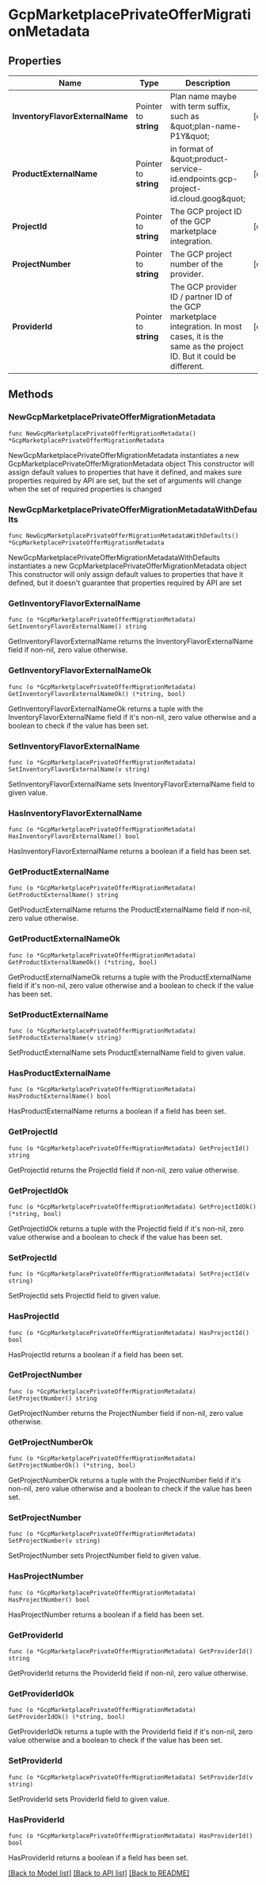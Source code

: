 # GcpMarketplacePrivateOfferMigrationMetadata

## Properties

 Name                            | Type                  | Description                                                                                                                                      | Notes      
---------------------------------|-----------------------|--------------------------------------------------------------------------------------------------------------------------------------------------|------------
 **InventoryFlavorExternalName** | Pointer to **string** | Plan name maybe with term suffix, such as \&quot;plan-name-P1Y\&quot;                                                                            | [optional] 
 **ProductExternalName**         | Pointer to **string** | in format of \&quot;product-service-id.endpoints.gcp-project-id.cloud.goog\&quot;                                                                | [optional] 
 **ProjectId**                   | Pointer to **string** | The GCP project ID of the GCP marketplace integration.                                                                                           | [optional] 
 **ProjectNumber**               | Pointer to **string** | The GCP project number of the provider.                                                                                                          | [optional] 
 **ProviderId**                  | Pointer to **string** | The GCP provider ID / partner ID of the GCP marketplace integration. In most cases, it is the same as the project ID. But it could be different. | [optional] 

## Methods

### NewGcpMarketplacePrivateOfferMigrationMetadata

`func NewGcpMarketplacePrivateOfferMigrationMetadata() *GcpMarketplacePrivateOfferMigrationMetadata`

NewGcpMarketplacePrivateOfferMigrationMetadata instantiates a new GcpMarketplacePrivateOfferMigrationMetadata object
This constructor will assign default values to properties that have it defined,
and makes sure properties required by API are set, but the set of arguments
will change when the set of required properties is changed

### NewGcpMarketplacePrivateOfferMigrationMetadataWithDefaults

`func NewGcpMarketplacePrivateOfferMigrationMetadataWithDefaults() *GcpMarketplacePrivateOfferMigrationMetadata`

NewGcpMarketplacePrivateOfferMigrationMetadataWithDefaults instantiates a new GcpMarketplacePrivateOfferMigrationMetadata object
This constructor will only assign default values to properties that have it defined,
but it doesn't guarantee that properties required by API are set

### GetInventoryFlavorExternalName

`func (o *GcpMarketplacePrivateOfferMigrationMetadata) GetInventoryFlavorExternalName() string`

GetInventoryFlavorExternalName returns the InventoryFlavorExternalName field if non-nil, zero value otherwise.

### GetInventoryFlavorExternalNameOk

`func (o *GcpMarketplacePrivateOfferMigrationMetadata) GetInventoryFlavorExternalNameOk() (*string, bool)`

GetInventoryFlavorExternalNameOk returns a tuple with the InventoryFlavorExternalName field if it's non-nil, zero value otherwise
and a boolean to check if the value has been set.

### SetInventoryFlavorExternalName

`func (o *GcpMarketplacePrivateOfferMigrationMetadata) SetInventoryFlavorExternalName(v string)`

SetInventoryFlavorExternalName sets InventoryFlavorExternalName field to given value.

### HasInventoryFlavorExternalName

`func (o *GcpMarketplacePrivateOfferMigrationMetadata) HasInventoryFlavorExternalName() bool`

HasInventoryFlavorExternalName returns a boolean if a field has been set.

### GetProductExternalName

`func (o *GcpMarketplacePrivateOfferMigrationMetadata) GetProductExternalName() string`

GetProductExternalName returns the ProductExternalName field if non-nil, zero value otherwise.

### GetProductExternalNameOk

`func (o *GcpMarketplacePrivateOfferMigrationMetadata) GetProductExternalNameOk() (*string, bool)`

GetProductExternalNameOk returns a tuple with the ProductExternalName field if it's non-nil, zero value otherwise
and a boolean to check if the value has been set.

### SetProductExternalName

`func (o *GcpMarketplacePrivateOfferMigrationMetadata) SetProductExternalName(v string)`

SetProductExternalName sets ProductExternalName field to given value.

### HasProductExternalName

`func (o *GcpMarketplacePrivateOfferMigrationMetadata) HasProductExternalName() bool`

HasProductExternalName returns a boolean if a field has been set.

### GetProjectId

`func (o *GcpMarketplacePrivateOfferMigrationMetadata) GetProjectId() string`

GetProjectId returns the ProjectId field if non-nil, zero value otherwise.

### GetProjectIdOk

`func (o *GcpMarketplacePrivateOfferMigrationMetadata) GetProjectIdOk() (*string, bool)`

GetProjectIdOk returns a tuple with the ProjectId field if it's non-nil, zero value otherwise
and a boolean to check if the value has been set.

### SetProjectId

`func (o *GcpMarketplacePrivateOfferMigrationMetadata) SetProjectId(v string)`

SetProjectId sets ProjectId field to given value.

### HasProjectId

`func (o *GcpMarketplacePrivateOfferMigrationMetadata) HasProjectId() bool`

HasProjectId returns a boolean if a field has been set.

### GetProjectNumber

`func (o *GcpMarketplacePrivateOfferMigrationMetadata) GetProjectNumber() string`

GetProjectNumber returns the ProjectNumber field if non-nil, zero value otherwise.

### GetProjectNumberOk

`func (o *GcpMarketplacePrivateOfferMigrationMetadata) GetProjectNumberOk() (*string, bool)`

GetProjectNumberOk returns a tuple with the ProjectNumber field if it's non-nil, zero value otherwise
and a boolean to check if the value has been set.

### SetProjectNumber

`func (o *GcpMarketplacePrivateOfferMigrationMetadata) SetProjectNumber(v string)`

SetProjectNumber sets ProjectNumber field to given value.

### HasProjectNumber

`func (o *GcpMarketplacePrivateOfferMigrationMetadata) HasProjectNumber() bool`

HasProjectNumber returns a boolean if a field has been set.

### GetProviderId

`func (o *GcpMarketplacePrivateOfferMigrationMetadata) GetProviderId() string`

GetProviderId returns the ProviderId field if non-nil, zero value otherwise.

### GetProviderIdOk

`func (o *GcpMarketplacePrivateOfferMigrationMetadata) GetProviderIdOk() (*string, bool)`

GetProviderIdOk returns a tuple with the ProviderId field if it's non-nil, zero value otherwise
and a boolean to check if the value has been set.

### SetProviderId

`func (o *GcpMarketplacePrivateOfferMigrationMetadata) SetProviderId(v string)`

SetProviderId sets ProviderId field to given value.

### HasProviderId

`func (o *GcpMarketplacePrivateOfferMigrationMetadata) HasProviderId() bool`

HasProviderId returns a boolean if a field has been set.


[[Back to Model list]](../README.md#documentation-for-models) [[Back to API list]](../README.md#documentation-for-api-endpoints) [[Back to README]](../README.md)


